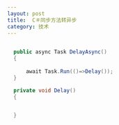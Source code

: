 ```yaml
---
layout: post
title:  C＃同步方法转异步 
category: 技术 
---
```




<!--more-->


```csharp
  
  public async Task DelayAsync()
  {
  
      await Task.Run(()=>Delay());
  }

  private void Delay()
  {


  }
```


 
